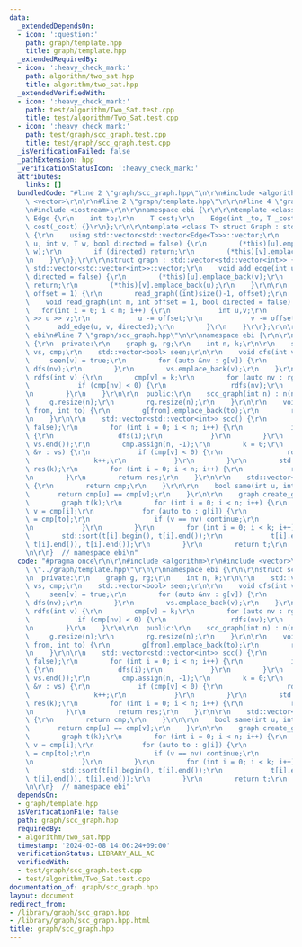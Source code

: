 ```yaml
---
data:
  _extendedDependsOn:
  - icon: ':question:'
    path: graph/template.hpp
    title: graph/template.hpp
  _extendedRequiredBy:
  - icon: ':heavy_check_mark:'
    path: algorithm/two_sat.hpp
    title: algorithm/two_sat.hpp
  _extendedVerifiedWith:
  - icon: ':heavy_check_mark:'
    path: test/algorithm/Two_Sat.test.cpp
    title: test/algorithm/Two_Sat.test.cpp
  - icon: ':heavy_check_mark:'
    path: test/graph/scc_graph.test.cpp
    title: test/graph/scc_graph.test.cpp
  _isVerificationFailed: false
  _pathExtension: hpp
  _verificationStatusIcon: ':heavy_check_mark:'
  attributes:
    links: []
  bundledCode: "#line 2 \"graph/scc_graph.hpp\"\n\r\n#include <algorithm>\r\n#include\
    \ <vector>\r\n\r\n#line 2 \"graph/template.hpp\"\n\r\n#line 4 \"graph/template.hpp\"\
    \n#include <iostream>\r\n\r\nnamespace ebi {\r\n\r\ntemplate <class T> struct\
    \ Edge {\r\n    int to;\r\n    T cost;\r\n    Edge(int _to, T _cost = 1) : to(_to),\
    \ cost(_cost) {}\r\n};\r\n\r\ntemplate <class T> struct Graph : std::vector<std::vector<Edge<T>>>\
    \ {\r\n    using std::vector<std::vector<Edge<T>>>::vector;\r\n    void add_edge(int\
    \ u, int v, T w, bool directed = false) {\r\n        (*this)[u].emplace_back(v,\
    \ w);\r\n        if (directed) return;\r\n        (*this)[v].emplace_back(u, w);\r\
    \n    }\r\n};\r\n\r\nstruct graph : std::vector<std::vector<int>> {\r\n    using\
    \ std::vector<std::vector<int>>::vector;\r\n    void add_edge(int u, int v, bool\
    \ directed = false) {\r\n        (*this)[u].emplace_back(v);\r\n        if (directed)\
    \ return;\r\n        (*this)[v].emplace_back(u);\r\n    }\r\n\r\n    void read_tree(int\
    \ offset = 1) {\r\n        read_graph((int)size()-1, offset);\r\n    }\r\n\r\n\
    \    void read_graph(int m, int offset = 1, bool directed = false) {\r\n     \
    \   for(int i = 0; i < m; i++) {\r\n            int u,v;\r\n            std::cin\
    \ >> u >> v;\r\n            u -= offset;\r\n            v -= offset;\r\n     \
    \       add_edge(u, v, directed);\r\n        }\r\n    }\r\n};\r\n\r\n}  // namespace\
    \ ebi\n#line 7 \"graph/scc_graph.hpp\"\n\r\nnamespace ebi {\r\n\r\nstruct scc_graph\
    \ {\r\n  private:\r\n    graph g, rg;\r\n    int n, k;\r\n\r\n    std::vector<int>\
    \ vs, cmp;\r\n    std::vector<bool> seen;\r\n\r\n    void dfs(int v) {\r\n   \
    \     seen[v] = true;\r\n        for (auto &nv : g[v]) {\r\n            if (!seen[nv])\
    \ dfs(nv);\r\n        }\r\n        vs.emplace_back(v);\r\n    }\r\n\r\n    void\
    \ rdfs(int v) {\r\n        cmp[v] = k;\r\n        for (auto nv : rg[v]) {\r\n\
    \            if (cmp[nv] < 0) {\r\n                rdfs(nv);\r\n            }\r\
    \n        }\r\n    }\r\n\r\n  public:\r\n    scc_graph(int n) : n(n) {\r\n   \
    \     g.resize(n);\r\n        rg.resize(n);\r\n    }\r\n\r\n    void add_edge(int\
    \ from, int to) {\r\n        g[from].emplace_back(to);\r\n        rg[to].emplace_back(from);\r\
    \n    }\r\n\r\n    std::vector<std::vector<int>> scc() {\r\n        seen.assign(n,\
    \ false);\r\n        for (int i = 0; i < n; i++) {\r\n            if (!seen[i])\
    \ {\r\n                dfs(i);\r\n            }\r\n        }\r\n        std::reverse(vs.begin(),\
    \ vs.end());\r\n        cmp.assign(n, -1);\r\n        k = 0;\r\n        for (auto\
    \ &v : vs) {\r\n            if (cmp[v] < 0) {\r\n                rdfs(v);\r\n\
    \                k++;\r\n            }\r\n        }\r\n        std::vector<std::vector<int>>\
    \ res(k);\r\n        for (int i = 0; i < n; i++) {\r\n            res[cmp[i]].emplace_back(i);\r\
    \n        }\r\n        return res;\r\n    }\r\n\r\n    std::vector<int> scc_id()\
    \ {\r\n        return cmp;\r\n    }\r\n\r\n    bool same(int u, int v) {\r\n \
    \       return cmp[u] == cmp[v];\r\n    }\r\n\r\n    graph create_graph() {\r\n\
    \        graph t(k);\r\n        for (int i = 0; i < n; i++) {\r\n            int\
    \ v = cmp[i];\r\n            for (auto to : g[i]) {\r\n                int nv\
    \ = cmp[to];\r\n                if (v == nv) continue;\r\n                t[v].emplace_back(nv);\r\
    \n            }\r\n        }\r\n        for (int i = 0; i < k; i++) {\r\n    \
    \        std::sort(t[i].begin(), t[i].end());\r\n            t[i].erase(std::unique(t[i].begin(),\
    \ t[i].end()), t[i].end());\r\n        }\r\n        return t;\r\n    }\r\n};\r\
    \n\r\n}  // namespace ebi\n"
  code: "#pragma once\r\n\r\n#include <algorithm>\r\n#include <vector>\r\n\r\n#include\
    \ \"../graph/template.hpp\"\r\n\r\nnamespace ebi {\r\n\r\nstruct scc_graph {\r\
    \n  private:\r\n    graph g, rg;\r\n    int n, k;\r\n\r\n    std::vector<int>\
    \ vs, cmp;\r\n    std::vector<bool> seen;\r\n\r\n    void dfs(int v) {\r\n   \
    \     seen[v] = true;\r\n        for (auto &nv : g[v]) {\r\n            if (!seen[nv])\
    \ dfs(nv);\r\n        }\r\n        vs.emplace_back(v);\r\n    }\r\n\r\n    void\
    \ rdfs(int v) {\r\n        cmp[v] = k;\r\n        for (auto nv : rg[v]) {\r\n\
    \            if (cmp[nv] < 0) {\r\n                rdfs(nv);\r\n            }\r\
    \n        }\r\n    }\r\n\r\n  public:\r\n    scc_graph(int n) : n(n) {\r\n   \
    \     g.resize(n);\r\n        rg.resize(n);\r\n    }\r\n\r\n    void add_edge(int\
    \ from, int to) {\r\n        g[from].emplace_back(to);\r\n        rg[to].emplace_back(from);\r\
    \n    }\r\n\r\n    std::vector<std::vector<int>> scc() {\r\n        seen.assign(n,\
    \ false);\r\n        for (int i = 0; i < n; i++) {\r\n            if (!seen[i])\
    \ {\r\n                dfs(i);\r\n            }\r\n        }\r\n        std::reverse(vs.begin(),\
    \ vs.end());\r\n        cmp.assign(n, -1);\r\n        k = 0;\r\n        for (auto\
    \ &v : vs) {\r\n            if (cmp[v] < 0) {\r\n                rdfs(v);\r\n\
    \                k++;\r\n            }\r\n        }\r\n        std::vector<std::vector<int>>\
    \ res(k);\r\n        for (int i = 0; i < n; i++) {\r\n            res[cmp[i]].emplace_back(i);\r\
    \n        }\r\n        return res;\r\n    }\r\n\r\n    std::vector<int> scc_id()\
    \ {\r\n        return cmp;\r\n    }\r\n\r\n    bool same(int u, int v) {\r\n \
    \       return cmp[u] == cmp[v];\r\n    }\r\n\r\n    graph create_graph() {\r\n\
    \        graph t(k);\r\n        for (int i = 0; i < n; i++) {\r\n            int\
    \ v = cmp[i];\r\n            for (auto to : g[i]) {\r\n                int nv\
    \ = cmp[to];\r\n                if (v == nv) continue;\r\n                t[v].emplace_back(nv);\r\
    \n            }\r\n        }\r\n        for (int i = 0; i < k; i++) {\r\n    \
    \        std::sort(t[i].begin(), t[i].end());\r\n            t[i].erase(std::unique(t[i].begin(),\
    \ t[i].end()), t[i].end());\r\n        }\r\n        return t;\r\n    }\r\n};\r\
    \n\r\n}  // namespace ebi"
  dependsOn:
  - graph/template.hpp
  isVerificationFile: false
  path: graph/scc_graph.hpp
  requiredBy:
  - algorithm/two_sat.hpp
  timestamp: '2024-03-08 14:06:24+09:00'
  verificationStatus: LIBRARY_ALL_AC
  verifiedWith:
  - test/graph/scc_graph.test.cpp
  - test/algorithm/Two_Sat.test.cpp
documentation_of: graph/scc_graph.hpp
layout: document
redirect_from:
- /library/graph/scc_graph.hpp
- /library/graph/scc_graph.hpp.html
title: graph/scc_graph.hpp
---
```


